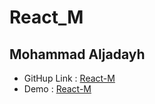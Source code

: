 # React_M 
## Mohammad Aljadayh 

- GitHup Link : [React-M](https://github.com/MohammadAljadayh/React_M)
- Demo : [React-M](https://gracious-swartz-88f095.netlify.app/)   
